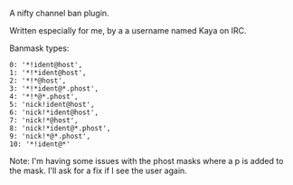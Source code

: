A nifty channel ban plugin.

Written especially for me, by a a username named Kaya on IRC.

Banmask types:
```
0: '*!ident@host',
1: '*!*ident@host',
2: '*!*@host',
3: '*!*ident@*.phost',
4: '*!*@*.phost',
5: 'nick!ident@host',
6: 'nick!*ident@host',
7: 'nick!*@host',
8: 'nick!*ident@*.phost',
9: 'nick!*@*.phost',
10: '*!ident@*'
```
Note: I'm having some issues with the phost masks where a p is added to the mask. I'll ask for a fix if I see the user again.
